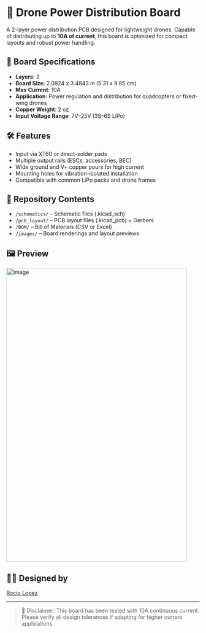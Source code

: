 # 🔋 Drone Power Distribution Board

A 2-layer power distribution PCB designed for lightweight drones. Capable of distributing up to **10A of current**, this board is optimized for compact layouts and robust power handling.

## 📐 Board Specifications

- **Layers**: 2  
- **Board Size**: 2.0924 x 3.4843 in (5.31 x 8.85 cm)  
- **Max Current**: 10A  
- **Application**: Power regulation and distribution for quadcopters or fixed-wing drones  
- **Copper Weight**: 2 oz  
- **Input Voltage Range**: 7V–25V (3S–6S LiPo)

## 🛠️ Features

- Input via XT60 or direct-solder pads
- Multiple output rails (ESCs, accessories, BEC)
- Wide ground and V+ copper pours for high current
- Mounting holes for vibration-isolated installation
- Compatible with common LiPo packs and drone frames

## 📁 Repository Contents

- `/schematics/` – Schematic files (.kicad_sch)
- `/pcb_layout/` – PCB layout files (.kicad_pcb) + Gerbers
- `/BOM/` – Bill of Materials (CSV or Excel)
- `/images/` – Board renderings and layout previews

## 🖼️ Preview
<img width="470" height="766" alt="Image" src="https://github.com/user-attachments/assets/07ccfbe9-ba34-4261-99d8-78d03dfb41b4" />

## 👩‍💻 Designed by

[Rocio Lopez](https://github.com/rociolopez)

---

> 🛑 Disclaimer: This board has been tested with 10A continuous current. Please verify all design tolerances if adapting for higher current applications.
